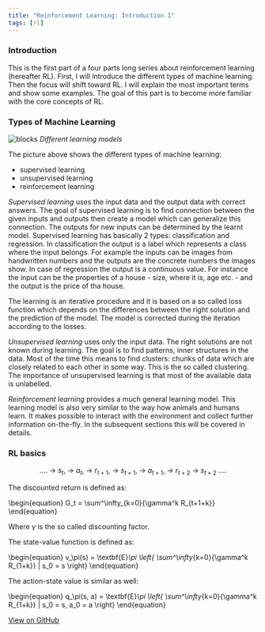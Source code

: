 ```yaml
---
title: "Reinforcement Learning: Introduction I"
tags: [rl]
---
```


### Introduction
This is the first part of a four parts long series about reinforcement learning (hereafter RL). First, I will introduce the different types of machine learning. Then the focus will shift toward RL. I will explain the most important terms and show some examples. The goal of this part is to become more familiar with the core concepts of RL.

### Types of Machine Learning

![blocks](/ai/images/blocks.png "Learning models")
*Different learning models*

The picture above shows the different types of machine learning:

* supervised learning
* unsupervised learning
* reinforcement learning

*Supervised learning* uses the input data and the output data with correct answers. The goal of supervised learning is to find connection between the given inputs and outputs then create a model which can generalize this connection. The outputs for new inputs can be determined by the learnt model. Supervised learning has basically 2 types: classification and regression. In classification the output is a label which represents a class where the input belongs. For example the inputs can be images from handwritten numbers and the outputs are the concrete numbers the images show. In case of regression the output is a continuous value. For instance the input can be the properties of a house - size, where it is, age etc. - and the output is the price of tha house.

The learning is an iterative procedure and it is based on a so called loss function which depends on the differences between the right solution and the prediction of the model. The model is corrected during the iteration according to the losses.

*Unsupervised learning* uses only the input data. The right solutions are not known during learning. The goal is to find patterns, inner structures in the data. Most of the time this means to find clusters: chunks of data which are closely related to each other in some way. This is the so called clustering. The importance of unsupervised learning is that most of the available data is unlabelled. 

*Reinforcement learning* provides a much general learning model. This learning model is also very similar to the way how animals and humans learn. It makes possible to interact with the environment and collect further information on-the-fly. In the subsequent sections this will be covered in details.

### RL basics


$$
....\ \rightarrow\ s_t,\ \rightarrow\ a_t,\ \rightarrow\ r_{t+1},\ \rightarrow\ s_{t+1},\ \rightarrow\ a_{t+1},\ \rightarrow\ r_{t+2}\ \rightarrow\ s_{t+2}\ ....
$$

The discounted return is defined as:

\begin{equation}
   G_t = \sum^\infty_{k=0}{\gamma^k R_{t+1+k}}
\end{equation}

Where $\gamma$ is the so called discounting factor. 

The state-value function is defined as:

\begin{equation}
   v_\pi(s) = \textbf{E}_\pi \left{ \sum^\infty_{k=0}{\gamma^k R_{1+k}} | s_0 = s \right}
\end{equation}

The action-state value is similar as well:

\begin{equation}
   q_\pi(s, a) = \textbf{E}_\pi \left{ \sum^\infty_{k=0}{\gamma^k R_{1+k}} | s_0 = s, a_0 = a \right}
\end{equation}


<a href="https://github.com/adamtiger/ai/tree/code" target="_blank" class="btn btn-success"><i class="fa fa-github fa-lg"></i> View on GitHub</a>




